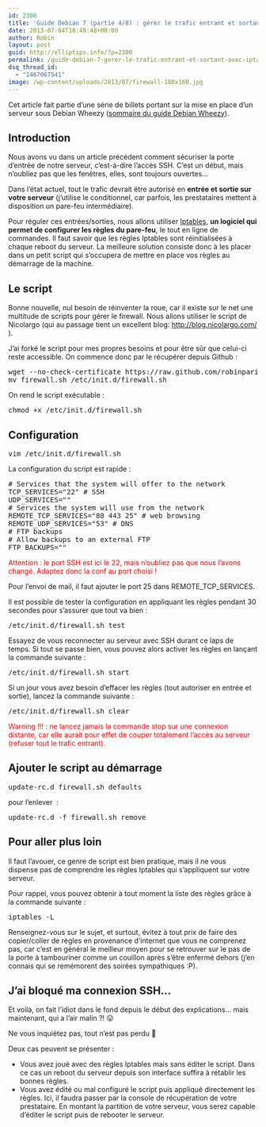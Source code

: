 ```yaml
---
id: 2300
title: 'Guide Debian 7 (partie 4/8) : gérer le trafic entrant et sortant avec Iptables'
date: 2013-07-04T18:49:48+00:00
author: Robin
layout: post
guid: http://elliptips.info/?p=2300
permalink: /guide-debian-7-gerer-le-trafic-entrant-et-sortant-avec-iptables/
dsq_thread_id:
  - "1467067541"
image: /wp-content/uploads/2013/07/firewall-180x160.jpg
---
```

Cet article fait partie d&#8217;une série de billets portant sur la mise en place d&#8217;un serveur sous Debian Wheezy ([sommaire du guide Debian Wheezy](http://elliptips.info/guide-sur-linstallation-dun-serveur-sous-debian-7-wheezy/ "Guide Debian Wheezy")).

## Introduction

Nous avons vu dans un article précédent comment sécuriser la porte d&#8217;entrée de notre serveur, c&#8217;est-à-dire l&#8217;accès SSH. C&#8217;est un début, mais n&#8217;oubliez pas que les fenêtres, elles, sont toujours ouvertes&#8230;

Dans l&#8217;état actuel, tout le trafic devrait être autorisé en **entrée et sortie sur votre serveur** (j&#8217;utilise le conditionnel, car parfois, les prestataires mettent à disposition un pare-feu intermédiaire).

Pour réguler ces entrées/sorties, nous allons utiliser [Iptables](http://fr.wikipedia.org/wiki/Iptables "Iptables"), **un logiciel qui permet de configurer les règles du pare-feu**, le tout en ligne de commandes. Il faut savoir que les règles Iptables sont réinitialisées à chaque reboot du serveur. La meilleure solution consiste donc à les placer dans un petit script qui s&#8217;occupera de mettre en place vos règles au démarrage de la machine.

## Le script

Bonne nouvelle, nul besoin de réinventer la roue, car il existe sur le net une multitude de scripts pour gérer le firewall. Nous allons utiliser le script de Nicolargo (qui au passage tient un excellent blog: <http://blog.nicolargo.com/> ).

J&#8217;ai forké le script pour mes propres besoins et pour être sûr que celui-ci reste accessible. On commence donc par le récupérer depuis Github :

<pre class="lang:sh decode:true">wget --no-check-certificate https://raw.github.com/robinparisi/debian-scripts/master/firewall.sh
mv firewall.sh /etc/init.d/firewall.sh</pre>

On rend le script exécutable :

<pre>chmod +x /etc/init.d/firewall.sh</pre>

## Configuration

<pre>vim /etc/init.d/firewall.sh</pre>

La configuration du script est rapide :

<pre># Services that the system will offer to the network
TCP_SERVICES="22" # SSH 
UDP_SERVICES=""
# Services the system will use from the network
REMOTE_TCP_SERVICES="80 443 25" # web browsing
REMOTE_UDP_SERVICES="53" # DNS
# FTP backups 
# Allow backups to an external FTP
FTP_BACKUPS=""</pre>

<span style="color: #ff0000;">Attention : le port SSH est ici le 22, mais n&#8217;oubliez pas que nous l&#8217;avons changé. Adaptez donc la conf au port choisi !</span>

Pour l&#8217;envoi de mail, il faut ajouter le port 25 dans REMOTE\_TCP\_SERVICES.

Il est possible de tester la configuration en appliquant les règles pendant 30 secondes pour s&#8217;assurer que tout va bien :

<pre class="lang:sh decode:true">/etc/init.d/firewall.sh test</pre>

Essayez de vous reconnecter au serveur avec SSH durant ce laps de temps. Si tout se passe bien, vous pouvez alors activer les règles en lançant la commande suivante :

<pre>/etc/init.d/firewall.sh start</pre>

Si un jour vous avez besoin d&#8217;effacer les règles (tout autoriser en entrée et sortie), lancez la commande suivante :

<pre>/etc/init.d/firewall.sh clear</pre>

<span style="color: #ff0000;">Warning !!! : ne lancez jamais la commande stop sur une connexion distante, car elle aurait pour effet de couper totalement l&#8217;accès au serveur (refuser tout le trafic entrant). </span>

## Ajouter le script au démarrage

<pre class="lang:default decode:true">update-rc.d firewall.sh defaults</pre>

pour l&#8217;enlever  :

<pre class="lang:sh decode:true">update-rc.d -f firewall.sh remove</pre>

## Pour aller plus loin

Il faut l&#8217;avouer, ce genre de script est bien pratique, mais il ne vous dispense pas de comprendre les règles Iptables qui s&#8217;appliquent sur votre serveur.

Pour rappel, vous pouvez obtenir à tout moment la liste des règles grâce à la commande suivante :

<pre class="lang:sh decode:true">iptables -L</pre>

Renseignez-vous sur le sujet, et surtout, évitez à tout prix de faire des copier/coller de règles en provenance d&#8217;internet que vous ne comprenez pas, car c&#8217;est en général le meilleur moyen pour se retrouver sur le pas de la porte à tambouriner comme un couillon après s&#8217;être enfermé dehors (j&#8217;en connais qui se remémorent des soirées sympathiques :P).

## J&#8217;ai bloqué ma connexion SSH&#8230;

Et voilà, on fait l&#8217;idiot dans le fond depuis le début des explications&#8230; mais maintenant, qui a l&#8217;air malin ?! 😛

Ne vous inquiétez pas, tout n&#8217;est pas perdu 🙂

Deux cas peuvent se présenter :

  * Vous avez joué avec des règles Iptables mais sans éditer le script. Dans ce cas un reboot du serveur depuis son interface suffira à rétablir les bonnes règles.
  * Vous avez édité ou mal configuré le script puis appliqué directement les règles. Ici, il faudra passer par la console de récupération de votre prestataire. En montant la partition de votre serveur, vous serez capable d&#8217;éditer le script puis de rebooter le serveur.